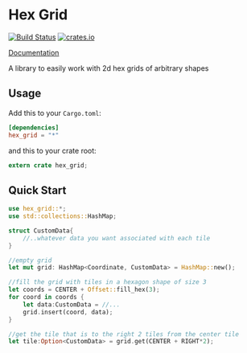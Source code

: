# Hex Grid
[![Build Status](https://travis-ci.org/fuchsnj/hex_grid.svg?branch=master)](https://travis-ci.org/fuchsnj/hex_grid)
[![crates.io](https://img.shields.io/crates/v/pubsub.svg)](https://crates.io/crates/hex_grid)

[Documentation](https://docs.rs/hex_grid)

A library to easily work with 2d hex grids of arbitrary shapes

## Usage

Add this to your `Cargo.toml`:

```toml
[dependencies]
hex_grid = "*"
```

and this to your crate root:

```rust
extern crate hex_grid;
```

## Quick Start

```rust
use hex_grid::*;
use std::collections::HashMap;

struct CustomData{
    //..whatever data you want associated with each tile
}

//empty grid
let mut grid: HashMap<Coordinate, CustomData> = HashMap::new();

//fill the grid with tiles in a hexagon shape of size 3
let coords = CENTER + Offset::fill_hex(3);
for coord in coords {
    let data:CustomData = //...
    grid.insert(coord, data);
}

//get the tile that is to the right 2 tiles from the center tile
let tile:Option<CustomData> = grid.get(CENTER + RIGHT*2);

```
